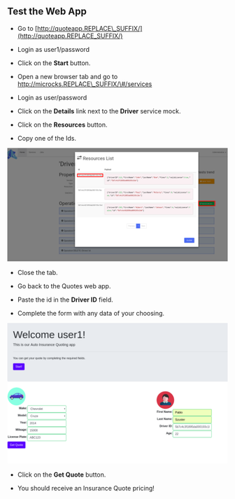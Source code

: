 ## Test the Web App

* Go to [http://quoteapp.REPLACE\_SUFFIX/](http://quoteapp.REPLACE_SUFFIX/)
* Login as user1/password
* Click on the **Start** button.
* Open a new browser tab and go to http://microcks.REPLACE\_SUFFIX/\#/services

* Login as user/password

* Click on the **Details** link next to the **Driver** service mock.

* Click on the **Resources** button.

* Copy one of the Ids.

![](/assets/quoteapp-copymicrocksid.png)

* Close the tab.

* Go back to the Quotes web app.

* Paste the id in the **Driver ID** field.

* Complete the form with any data of your choosing.

![](/assets/quote-app-form.png)

* Click on the **Get Quote** button.

* You should receive an Insurance Quote pricing!



